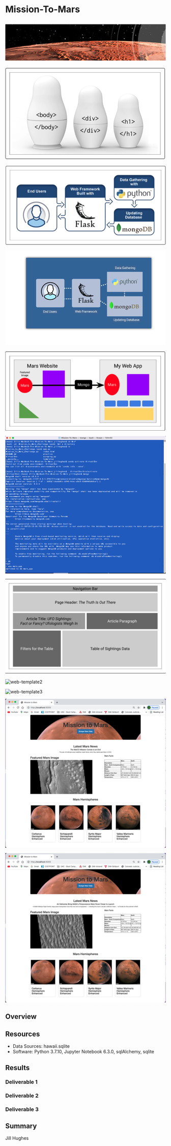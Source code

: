 # Mission-To-Mars

![logo](images/mars-logo.png)
---
![html-tags](images/html-tags.png)

![data-flow](images/data-flow.png)

![WebScraping](images/WebScraping-DataFlow.png)

![orig-to-yours](images/orig-to-yours.png)

![open](images/open-mongodb.png)

![web-template](images/web-template-layout.png)

![web-template2](images/web-template3.png)

![web-template3](images/web-template2.png)

![webstart](images/website-startup.png)

![webrefresh](images/website-refreshed.png)








## Overview



## Resources
* Data Sources: hawaii.sqlite
* Software: Python 3.7.10, Jupyter Notebook 6.3.0, sqlAlchemy, sqlite 

## Results

### Deliverable 1

### Deliverable 2

### Deliverable 3

## Summary








Jill Hughes
